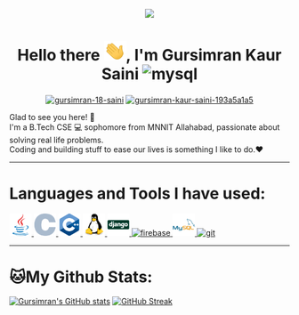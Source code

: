 

<p align="center">
  <img  src="https://user-images.githubusercontent.com/59930598/110736477-becd0080-8251-11eb-9809-5db55bd38503.gif">
</p>

<h1 align="center">Hello there <img src="https://raw.githubusercontent.com/ABSphreak/ABSphreak/master/gifs/Hi.gif" alt="mysql" width="40" height="35"/>, I'm Gursimran Kaur Saini  <img src="https://camo.githubusercontent.com/9ed64b042a76b8a97016e877cbaee0d6df224a148034afef658d841cf0cd1791/68747470733a2f2f63756c746f667468657061727479706172726f742e636f6d2f706172726f74732f68642f6c6170746f705f706172726f742e676966" alt="mysql" width="40" height="40"/></br></h1>
<p align="center">
<a href="https://linkedin.com/in/gursimran-kaur-saini-193a5a1a5" target="blank"><img align="center" src="https://cdn.jsdelivr.net/npm/simple-icons@3.0.1/icons/linkedin.svg" alt="gursimran-18-saini" height="30" width="40" /></a>
  <a href="https://github.com/gursimran18" target="blank"><img align="center" src="https://cdn.jsdelivr.net/npm/simple-icons@3.0.1/icons/github.svg" alt="gursimran-kaur-saini-193a5a1a5" height="35" width="35" /></a>
</p>
<p>Glad to see you here! 🤩</br>
 I'm a B.Tech CSE 💻 sophomore from MNNIT Allahabad, passionate about solving real life problems.  </br>
Coding and building stuff to ease our lives is something I like to do.❤️ </br>

</p>

<hr>

# Languages and Tools I have used:
<p align="left">
  
   <a href="https://www.java.com" target="_blank"> <img src="https://raw.githubusercontent.com/devicons/devicon/master/icons/java/java-original.svg" alt="java" width="40" height="40"/> </a> 
  <a href="https://www.cprogramming.com/" target="_blank"> <img src="https://raw.githubusercontent.com/devicons/devicon/master/icons/c/c-original.svg" alt="c" width="40" height="40"/> </a> <a href="https://www.w3schools.com/cpp/" target="_blank"> <img src="https://raw.githubusercontent.com/devicons/devicon/master/icons/cplusplus/cplusplus-original.svg" alt="cplusplus" width="40" height="40"/> </a> 
   <a href="https://www.linux.org/" target="_blank"> <img src="https://raw.githubusercontent.com/devicons/devicon/master/icons/linux/linux-original.svg" alt="linux" width="40" height="40"/> </a> 
  <a href="https://www.djangoproject.com/" target="_blank"> <img src="https://raw.githubusercontent.com/devicons/devicon/master/icons/django/django-original.svg" alt="django" width="40" height="40"/> </a>
  <a href="https://firebase.google.com/" target="_blank"> <img src="https://www.vectorlogo.zone/logos/firebase/firebase-icon.svg" alt="firebase" width="40" height="40"/> </a> 
  <a href="https://www.mysql.com/" target="_blank"> <img src="https://raw.githubusercontent.com/devicons/devicon/master/icons/mysql/mysql-original-wordmark.svg" alt="mysql" width="40" height="40"/> </a> 
   <a href="https://git-scm.com/" target="_blank"> <img src="https://www.vectorlogo.zone/logos/git-scm/git-scm-icon.svg" alt="git" width="40" height="40"/> </a>
 
  </p>

<hr>

#  🐱My Github Stats:

  [![Gursimran's GitHub stats](https://github-readme-stats.vercel.app/api?username=gursimran18&show_icons=true&theme=dark&count_private=true&hide=issues,stars&show_icons=true)](https://github.com/gursimran18/github-readme-stats)
  [![GitHub Streak](https://github-readme-streak-stats.herokuapp.com/?user=gursimran18&theme=dark)](https://github.com/gursimran181/github-readme-streak-stats)
